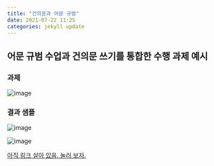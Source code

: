 ```yaml
---
title: "건의문과 어문 규범"
date: 2021-07-22 11:25
categories: jekyll update
---
```

## 어문 규범 수업과 건의문 쓰기를 통합한 수행 과제 예시
### 과제

![image](https://zipnumsa.github.io/media/saha_c.png)


### 결과 샘플

![image](https://zipnumsa.github.io/media/saha_b.png)

![image](https://zipnumsa.github.io/media/saha_a.png)

[아직 링크 살아 있음. 눌러 보자.](https://eminwon.saha.go.kr/emwp/gov/mogaha/ntis/web/emwp/cns/action/EmwpCnslWebAction.do)
